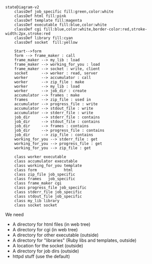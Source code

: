 ```mermaid
stateDiagram-v2
    classDef job_specific fill:green,color:white 
    classDef html fill:pink 
    classDef template fill:magenta 
    classDef executable fill:blue,color:white  
    classDef cgi fill:blue,color:white,border-color:red,stroke-width:2px,stroke:red
    classDef library fill:cyan
    classDef socket  fill:yellow 

    Start-->form
    form --> frame_maker : call
    frame_maker --> my_lib : load
    frame_maker --> working_for_you : load
    frame_maker --> socket : write, client
    socket      --> worker : read, server
    worker      --> accumulator : call
    worker      --> zip_file : make
    worker      --> my_lib : load
    worker      --> job_dir : create
    accumulator --> frames : make
    frames      --> zip_file : used in
    accumulator --> progress_file : write
    accumulator --> stdout_file : write
    accumulator --> stderr_file : write
    job_dir     --> stderr_file : contains
    job_dir     --> stdout_file : contains
    job_dir     --> frames : contains
    job_dir     --> progress_file : contains
    job_dir     --> zip_file : contains
    working_for_you --> stderr_file : get
    working_for_you --> progress_file : get
    working_for_you --> zip_file : get

    class worker executable
    class accumulator executable
    class working_for_you template
    class form            html
    class zip_file job_specific
    class frames   job_specific
    class frame_maker cgi
    class progress_file job_specific
    class stderr_file job_specific
    class stdout_file job_specific
    class my_lib library
    class socket socket
```
We need
* A directory for html files (in web tree)
* A directory for cgi (in web tree)
* A directory for other executable (outside)
* A directory for "libraries" (Ruby libs and templates, outside)
* A location for the socket  (outside)
* A directory for job dirs (outside)
* httpd stuff (use the default)

